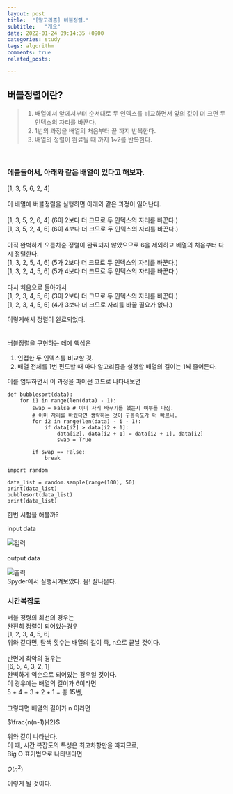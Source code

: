 ```yaml
---
layout: post
title:  "[알고리즘] 버블정렬."
subtitle:   "개요"
date: 2022-01-24 09:14:35 +0900
categories: study
tags: algorithm
comments: true
related_posts:

---
```


## 버블정렬이란?<br/>
   
> 1. 배열에서 앞에서부터 순서대로 두 인덱스를 비교하면서 앞의 값이 더 크면 두 인덱스의 자리를 바꾼다.   
> 2. 1번의 과정을 배열의 처음부터 끝 까지 반복한다.   
> 3. 배열의 정렬이 완료될 때 까지 1~2를 반복한다.   

<br/>

### 에를들어서, 아래와 같은 배열이 있다고 해보자.<br/>
[1, 3, 5, 6, 2, 4]<br/>
<br/>
이 배열에 버블정렬을 실행하면 아래와 같은 과정이 일어난다.<br/>
<br/>
[1, 3, 5, 2, 6, 4] (6이 2보다 더 크므로 두 인덱스의 자리를 바꾼다.)<br/>
[1, 3, 5, 2, 4, 6] (6이 4보다 더 크므로 두 인덱스의 자리를 바꾼다.)<br/>
<br/>
아직 완벽하게 오름차순 정렬이 완료되지 않았으므로 6을 제외하고 배열의 처음부터 다시 정렬한다.
<br/>
[1, 3, 2, 5, 4, 6] (5가 2보다 더 크므로 두 인덱스의 자리를 바꾼다.)<br/>
[1, 3, 2, 4, 5, 6] (5가 4보다 더 크므로 두 인덱스의 자리를 바꾼다.)<br/>
<br/>
다시 처음으로 돌아가서<br/>
[1, 2, 3, 4, 5, 6] (3이 2보다 더 크므로 두 인덱스의 자리를 바꾼다.)<br/>
[1, 2, 3, 4, 5, 6] (4가 3보다 더 크므로 자리를 바꿀 필요가 없다.)<br/>

이렇게해서 정렬이 완료되었다.<br/>
<br/>
<br/>
버블정렬을 구현하는 데에 핵심은<br/>
1. 인접한 두 인덱스를 비교할 것.
2. 배열 전체를 1번 편도할 때 마다 알고리즘을 실행할 배열의 길이는 1씩 줄어든다.

이를 염두하면서 이 과정을 파이썬 코드로 나타내보면<br/>
```
def bubblesort(data):
    for i1 in range(len(data) - 1):
        swap = False # 이미 자리 바꾸기를 했는지 여부를 따짐.
        # 이미 자리를 바꿨다면 생략하는 것이 구동속도가 더 빠르니.
        for i2 in range(len(data) - i - 1):
            if data[i2] > data[i2 + 1]:
                data[i2], data[i2 + 1] = data[i2 + 1], data[i2]
                swap = True
        
        if swap == False:
            break

import random

data_list = random.sample(range(100), 50)
print(data_list)
bubblesort(data_list)
print(data_list)
```
한번 시험을 해볼까?<br/>

input data<br/>

![입력](https://github.com/wookikim95/wookikim95.github.io/blob/main/assets/img/study/algorithm/2022-01-24_bubble_1.jpg?raw=true)
<br/>
<br/>
output data<br/>

![출력](https://github.com/wookikim95/wookikim95.github.io/blob/main/assets/img/study/algorithm/2022-01-24_bubble_2.jpg?raw=true)
<br/>
Spyder에서 실행시켜보았다. 음! 잘나온다.<br/>

### 시간복잡도

버블 정령의 최선의 경우는 <br/>
완전히 정렬이 되어있는경우<br/>
[1, 2, 3, 4, 5, 6]<br/>
위와 같다면, 탐색 횟수는 배열의 길이 즉, n으로 끝날 것이다.<br/>
<br/>
반면에 최악의 경우는<br/>
[6, 5, 4, 3, 2, 1]<br/>
완벽하게 역순으로 되어있는 경우일 것이다.<br/>
이 경우에는 배열의 길이가 6이라면<br/>
5 + 4 + 3 + 2 + 1 = 총 15번,<br/>
<br/>
그렇다면 배열의 길이가 n 이라면<br/>

$\frac{n(n-1)}{2}$<br/>

위와 같이 나타난다.<br/>
이 때, 시간 복잡도의 특성은 최고차항만을 따지므로,<br/>
Big O 표기법으로 나타낸다면<br/>

$O({n}^2)$<br/>

이렇게 될 것이다.<br/>


